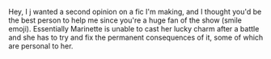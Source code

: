 Hey, I j wanted a second opinion on a fic I'm making, and I thought you'd be the best person to help me since you're a huge fan of the show (smile emoji). Essentially Marinette is unable to cast her lucky charm after a battle and she has to try and fix the permanent consequences of it, some of which are personal to her. 